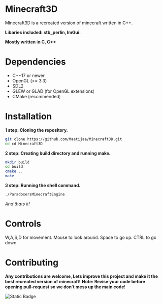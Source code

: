 # Minecraft3D
Minecraft3D is a recreated version of minecraft written in C++.

**Libaries included: stb_perlin, ImGui.**

**Mostly written in C, C++** 

# Dependencies

- C++17 or newer
- OpenGL (>= 3.3)
- SDL2
- GLEW or GLAD (for OpenGL extensions)
- CMake (recommended)

# Installation

**1 step: Cloning the repository.**

```bash
git clone https://github.com/Maatijaa/Minecraft3D.git
cd cd Minecraft3D
```

**2 step: Creating build directory and running make.**

```bash
mkdir build
cd build
cmake ..
make
```

**3 step: Running the shell command.**

```bash
./ParadoxersMinecraftEngine
```
*And thats it!*

# Controls

W,A,S,D for movement.
Mouse to look around.
Space to go up.
CTRL to go down.

# Contributing

**Any contributions are welcome, Lets improve this project and make it the best recreated version of minecraft!**
**Note: Revise your code before opening pull-request so we don't mess up the main code!**

![Static Badge](https://img.shields.io/badge/version-0.0.1-brightgreen)